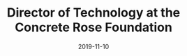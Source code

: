 ---
title: Director of Technology at the Concrete Rose Foundation
eventType: ec
date: 2019-11-10
thumbnail: crf
blurb: I am creating a website for the Concrete Rose Foundation (CRF), a student-run non-profit organization founded at Queen’s University which provides access to education for those restricted by socioeconomic barriers.
tags: [svelte]
---